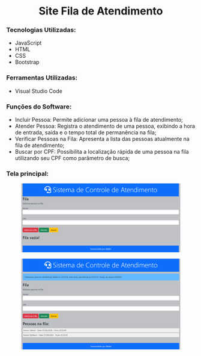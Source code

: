# <h1 align="center">Site Fila de Atendimento</h1>

### Tecnologias Utilizadas:
* JavaScript
* HTML
* CSS
* Bootstrap

### Ferramentas Utilizadas:
* Visual Studio Code

### Funções do Software:
* Incluir Pessoa: Permite adicionar uma pessoa à fila de atendimento;
* Atender Pessoa: Registra o atendimento de uma pessoa, exibindo a hora de entrada, saída e o tempo total de permanência na fila;
* Verificar Pessoas na Fila: Apresenta a lista das pessoas atualmente na fila de atendimento;
* Buscar por CPF: Possibilita a localização rápida de uma pessoa na fila utilizando seu CPF como parâmetro de busca;

### Tela principal:

<figure>
  <img src="assets/tela_1.png" alt="Tela Principal 1">
</figure>
<figure>
  <img src="assets/tela_2.png" alt="Tela Principal 2">
</figure>
